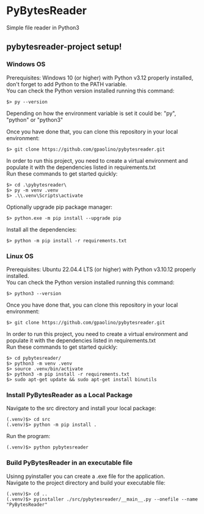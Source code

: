 # PyBytesReader
Simple file reader in Python3

## pybytesreader-project setup!

### Windows OS
Prerequisites: Windows 10 (or higher) with Python v3.12 properly installed, don't forget to add Python to the PATH variable. <br/>
You can check the Python version installed running this command: <br/>

    $> py --version

Depending on how the environment variable is set it could be: "py", "python" or "python3" <br/>

Once you have done that, you can clone this repository in your local environment: <br/>

    $> git clone https://github.com/gpaolino/pybytesreader.git

In order to run this project, you need to create a virtual environment and populate it with the dependencies listed in requirements.txt <br/>
Run these commands to get started quickly: <br/>

    $> cd .\pybytesreader\
    $> py -m venv .venv
    $> .\\.venv\Scripts\activate

Optionally upgrade pip package manager: 

    $> python.exe -m pip install --upgrade pip

Install all the dependencies:

    $> python -m pip install -r requirements.txt

### Linux OS
Prerequisites: Ubuntu 22.04.4 LTS (or higher) with Python v3.10.12 properly installed. <br/>
You can check the Python version installed running this command: <br/>

    $> python3 --version

Once you have done that, you can clone this repository in your local environment: <br/>

    $> git clone https://github.com/gpaolino/pybytesreader.git

In order to run this project, you need to create a virtual environment and populate it with the dependencies listed in requirements.txt <br/>
Run these commands to get started quickly: <br/>

    $> cd pybytesreader/
    $> python3 -m venv .venv
    $> source .venv/bin/activate
    $> python3 -m pip install -r requirements.txt
    $> sudo apt-get update && sudo apt-get install binutils
    
### Install PyBytesReader as a Local Package
Navigate to the src directory and install your local package: <br/>

    (.venv)$> cd src
    (.venv)$> python -m pip install .

Run the program: <br/>

    (.venv)$> python pybytesreader

### Build PyBytesReader in an executable file
Usinng pyinstaller you can create a .exe file for the application. <br/>
Navigate to the project directory and build your executable file: <br/>

    (.venv)$> cd ..
    (.venv)$> pyinstaller ./src/pybytesreader/__main__.py --onefile --name "PyBytesReader"
